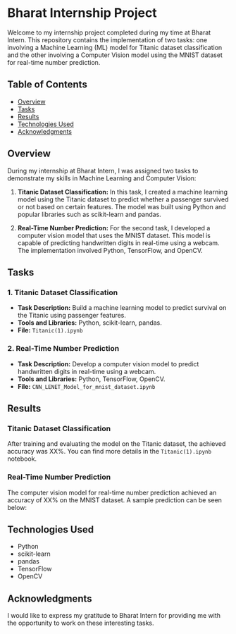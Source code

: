 # Bharat Internship Project

Welcome to my internship project completed during my time at Bharat Intern. This repository contains the implementation of two tasks: one involving a Machine Learning (ML) model for Titanic dataset classification and the other involving a Computer Vision model using the MNIST dataset for real-time number prediction.

## Table of Contents

- [Overview](#overview)
- [Tasks](#tasks)
- [Results](#results)
- [Technologies Used](#technologies-used)
- [Acknowledgments](#acknowledgments)

## Overview

During my internship at Bharat Intern, I was assigned two tasks to demonstrate my skills in Machine Learning and Computer Vision:

1. **Titanic Dataset Classification:** In this task, I created a machine learning model using the Titanic dataset to predict whether a passenger survived or not based on certain features. The model was built using Python and popular libraries such as scikit-learn and pandas.

2. **Real-Time Number Prediction:** For the second task, I developed a computer vision model that uses the MNIST dataset. This model is capable of predicting handwritten digits in real-time using a webcam. The implementation involved Python, TensorFlow, and OpenCV.

## Tasks

### 1. Titanic Dataset Classification

- **Task Description:** Build a machine learning model to predict survival on the Titanic using passenger features.
- **Tools and Libraries:** Python, scikit-learn, pandas.
- **File:** `Titanic(1).ipynb`

### 2. Real-Time Number Prediction

- **Task Description:** Develop a computer vision model to predict handwritten digits in real-time using a webcam.
- **Tools and Libraries:** Python, TensorFlow, OpenCV.
- **File:** `CNN_LENET_Model_for_mnist_dataset.ipynb`




## Results

### Titanic Dataset Classification

After training and evaluating the model on the Titanic dataset, the achieved accuracy was XX%. You can find more details in the `Titanic(1).ipynb` notebook.

### Real-Time Number Prediction

The computer vision model for real-time number prediction achieved an accuracy of XX% on the MNIST dataset. A sample prediction can be seen below:


## Technologies Used

- Python
- scikit-learn
- pandas
- TensorFlow
- OpenCV

## Acknowledgments

I would like to express my gratitude to Bharat Intern for providing me with the opportunity to work on these interesting tasks.

